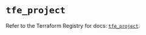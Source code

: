 # `tfe_project`

Refer to the Terraform Registry for docs: [`tfe_project`](https://registry.terraform.io/providers/hashicorp/tfe/0.56.0/docs/resources/project).
